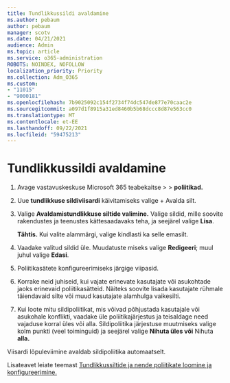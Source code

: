 ```yaml
---
title: Tundlikkussildi avaldamine
ms.author: pebaum
author: pebaum
manager: scotv
ms.date: 04/21/2021
audience: Admin
ms.topic: article
ms.service: o365-administration
ROBOTS: NOINDEX, NOFOLLOW
localization_priority: Priority
ms.collection: Adm_O365
ms.custom:
- "11015"
- "9000181"
ms.openlocfilehash: 7b9025092c154f2734f74dc547de877e70caac2e
ms.sourcegitcommit: a097d1f8915a31ed8460b5b68dccc8d87e563cc0
ms.translationtype: MT
ms.contentlocale: et-EE
ms.lasthandoff: 09/22/2021
ms.locfileid: "59475213"
---
```

# <a name="how-to-publish-a-sensitivity-label"></a>Tundlikkussildi avaldamine

1. Avage vastavuskeskuse Microsoft 365 teabekaitse >   >  **poliitikad.**

1. Uue **tundlikkuse sildiviisardi** käivitamiseks valige + Avalda silt.

1. Valige **Avaldamistundlikkuse siltide valimine.** Valige sildid, mille soovite rakendustes ja teenustes kättesaadavaks teha, ja seejärel valige **Lisa**.

    **Tähtis.** Kui valite alammärgi, valige kindlasti ka selle emasilt.

1. Vaadake valitud sildid üle. Muudatuste miseks valige **Redigeeri**; muul juhul valige **Edasi**.

1. Poliitikasätete konfigureerimiseks järgige viipasid.

1. Korrake neid juhiseid, kui vajate erinevate kasutajate või asukohtade jaoks erinevaid poliitikasätteid. Näiteks soovite lisada kasutajate rühmale täiendavaid silte või muud kasutajate alamhulga vaikesilti.

1. Kui loote mitu sildipoliitikat, mis võivad põhjustada kasutajale või asukohale konflikti, vaadake üle poliitikajärjestus ja teisaldage need vajaduse korral üles või alla. Sildipoliitika järjestuse muutmiseks valige kolm punkti (veel toiminguid) ja seejärel valige **Nihuta üles või** Nihuta **alla.**

Viisardi lõpuleviimine avaldab sildipoliitika automaatselt.

Lisateavet leiate teemast [Tundlikkussiltide ja nende poliitikate loomine ja konfigureerimine.](https://docs.microsoft.com/microsoft-365/compliance/create-sensitivity-labels)